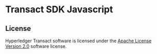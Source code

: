 # Transact SDK Javascript


License
-------
Hyperledger Transact software is licensed under the [Apache License Version
2.0](LICENSE) software license.
